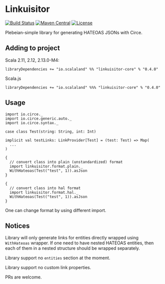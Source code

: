 # Linkuisitor

[![Build Status](https://travis-ci.org/scalalandio/linkuisitor.svg?branch=master)](https://travis-ci.org/scalalandio/linkuisitor)
[![Maven Central](https://img.shields.io/maven-central/v/io.scalaland/linkuisitor-core_2.12.svg)](http://search.maven.org/#search%7Cga%7C1%7Clinkuisitor)
[![License](http://img.shields.io/:license-Apache%202-green.svg)](http://www.apache.org/licenses/LICENSE-2.0.txt)

Plebeian-simple library for generating HATEOAS JSONs with Circe.

## Adding to project

Scala 2.11, 2.12, 2.13.0-M4:

    libraryDependencies += "io.scalaland" %% "linkuisitor-core" % "0.4.0"

Scala.js

    libraryDependencies += "io.scalaland" %%% "linkuisitor-core" % "0.4.0"

## Usage

    import io.circe._
    import io.circe.generic.auto._
    import io.circe.syntax._

    case class Test(string: String, int: Int)

    implicit val testLinks: LinkProvider[Test] = (test: Test) => Map(
      ...
    )

    {
      // convert class into plain (unstandardized) format
      import linkuisitor.format.plain._
      WithHateoas(Test("test", 1)).asJson
    }

    {
      // convert class into hal format
      import linkuisitor.format.hal._
      WithHateoas(Test("test", 1)).asJson
    }

One can change format by using different import.

## Notices

Library will only generate links for entities directly wrapped using
`WithHateoas` wrapper. If one need to have nested HATEOAS entities,
then each of them in a nested structure should be wrapped separately.

Library support no `entities` section at the moment.

Library support no custom link properties.

PRs are welcome.
